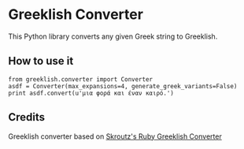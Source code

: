 # Greeklish Converter
This Python library converts any given Greek string to Greeklish.

## How to use it
```
from greeklish.converter import Converter
asdf = Converter(max_expansions=4, generate_greek_variants=False)
print asdf.convert(u'μια φορά και έναν καιρό.')
```

## Credits
Greeklish converter based on [Skroutz's Ruby Greeklish Converter](https://github.com/skroutz/greeklish)
